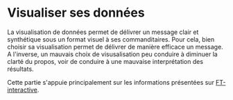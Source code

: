 # Visualiser ses données

La visualisation de données permet de délivrer un message clair et synthétique sous un format visuel à ses commanditaires. Pour cela, bien choisir sa visualisation permet de délivrer de manière efficace un message. A l'inverse, un mauvais choix de visusalisation peu conduire à diminuer la clarté du propos, voir de conduire à une mauvaise interprétation des résultats.

Cette partie s'appuie principalement sur les informations présentées sur [FT-interactive](http://ft-interactive.github.io/visual-vocabulary/).
